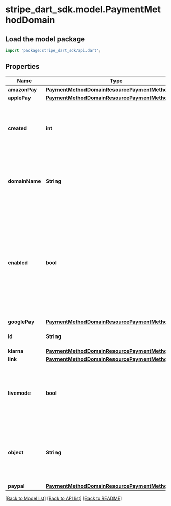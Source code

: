 # stripe_dart_sdk.model.PaymentMethodDomain

## Load the model package
```dart
import 'package:stripe_dart_sdk/api.dart';
```

## Properties
Name | Type | Description | Notes
------------ | ------------- | ------------- | -------------
**amazonPay** | [**PaymentMethodDomainResourcePaymentMethodStatus**](PaymentMethodDomainResourcePaymentMethodStatus.md) |  | 
**applePay** | [**PaymentMethodDomainResourcePaymentMethodStatus**](PaymentMethodDomainResourcePaymentMethodStatus.md) |  | 
**created** | **int** | Time at which the object was created. Measured in seconds since the Unix epoch. | 
**domainName** | **String** | The domain name that this payment method domain object represents. | 
**enabled** | **bool** | Whether this payment method domain is enabled. If the domain is not enabled, payment methods that require a payment method domain will not appear in Elements. | 
**googlePay** | [**PaymentMethodDomainResourcePaymentMethodStatus**](PaymentMethodDomainResourcePaymentMethodStatus.md) |  | 
**id** | **String** | Unique identifier for the object. | 
**klarna** | [**PaymentMethodDomainResourcePaymentMethodStatus**](PaymentMethodDomainResourcePaymentMethodStatus.md) |  | 
**link** | [**PaymentMethodDomainResourcePaymentMethodStatus**](PaymentMethodDomainResourcePaymentMethodStatus.md) |  | 
**livemode** | **bool** | Has the value `true` if the object exists in live mode or the value `false` if the object exists in test mode. | 
**object** | **String** | String representing the object's type. Objects of the same type share the same value. | 
**paypal** | [**PaymentMethodDomainResourcePaymentMethodStatus**](PaymentMethodDomainResourcePaymentMethodStatus.md) |  | 

[[Back to Model list]](../README.md#documentation-for-models) [[Back to API list]](../README.md#documentation-for-api-endpoints) [[Back to README]](../README.md)



